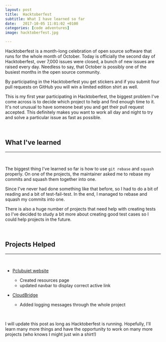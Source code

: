 ```yaml
---
layout: post
title:  Hacktoberfest
subtitle: What I have learned so far
date:   2017-10-05 11:01:02 +0100
categories: [code adventures]
image: hacktoberfest.jpg

---
```

Hacktoberfest is a month-long celebration of open source software that runs for the whole month of October.
Today is officially the second day of Hacktoberfest, over 7,000 issues were closed, a  bunch of new issues are raised every day. Needless to say, that October is possibly one of the busiest months in the open source community.

By participating in the Hacktoberfest you get stickers and if you submit four pull requests on GitHub you will win a limited edition shirt as well.

This is my first year participating in Hacktoberfest, the biggest problem I've come across is to decide which project to help and find enough time to it. It's not unusual to have someone beat you and get their pull request accepted. This definitely makes you want to work all day and night to try and solve a particular issue as fast as possible.

&nbsp;
&nbsp;
## What I've learned
----
&nbsp;


The biggest thing I've learned so far is how to use `git rebase` and `squash` properly. On one of the projects, the maintainer asked me to rebase my commits and squash them together into one.

Since I've never had done something like that before, so I had to do a bit of reading and a bit of test-fail-test. In the end, I managed to rebase and squash my commits into one.

There is also a huge number of projects that need help with creating tests so I've decided to study a bit more about creating good test cases so I could help projects in the future.

&nbsp;
&nbsp;
## Projects Helped
----
&nbsp;

- [Pclubuiet website](https://github.com/pclubuiet/website)
  - Created resources page
  - updated navbar to display correct active link

- [CloudBridge](https://github.com/gvlproject/cloudbridge)
  - Added logging messages through the whole project

&nbsp;
&nbsp;

I will update this post as long as Hacktoberfest is running. Hopefully, I'll learn many more things and have the opportunity to work on many more projects (who knows I might just win a shirt!)

&nbsp;
